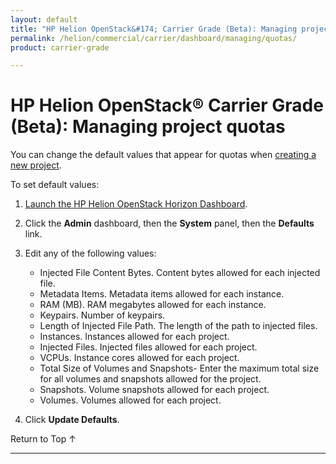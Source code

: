 ```yaml
---
layout: default
title: "HP Helion OpenStack&#174; Carrier Grade (Beta): Managing project quotas"
permalink: /helion/commercial/carrier/dashboard/managing/quotas/
product: carrier-grade

---
```

<!--UNDER REVISION-->

<script>

function PageRefresh {
onLoad="window.refresh"
}

PageRefresh();

</script>

<!-- <p style="font-size: small;"> <a href="/helion/commercial/carrier/ga1/install/">&#9664; PREV</a> | <a href="/helion/commercial/carrier/ga1/install-overview/">&#9650; UP</a> | <a href="/helion/commercial/carrier/ga1/">NEXT &#9654;</a></p> -->

# HP Helion OpenStack&#174; Carrier Grade (Beta): Managing project quotas

You can change the default values that appear for quotas when [creating a new project](/helion/commercial/carrier/dashboard/managing/projects/creating/).

To set default values:

1. [Launch the HP Helion OpenStack Horizon Dashboard](/helion/openstack/carrier/dashboard/login/).

2. Click the **Admin** dashboard, then the **System** panel, then the **Defaults** link.

3. Edit any of the following values:

	* Injected File Content Bytes. Content bytes allowed for each injected file.
	* Metadata Items. Metadata items allowed for each instance.
	* RAM (MB). RAM megabytes allowed for each instance.
	* Keypairs. Number of keypairs.
	* Length of Injected File Path. The length of the path to injected files.
	* Instances. Instances allowed for each project.
	* Injected Files. Injected files allowed for each project.
	* VCPUs. Instance cores allowed for each project.
	* Total Size of Volumes and Snapshots- Enter the maximum total size for all volumes and snapshots allowed for the project.
	* Snapshots. Volume snapshots allowed for each project.
	* Volumes. Volumes allowed for each project.

4. Click **Update Defaults**.


<p><a href="#top" style="padding:14px 0px 14px 0px; text-decoration: none;"> Return to Top &#8593; </a></p>


----
